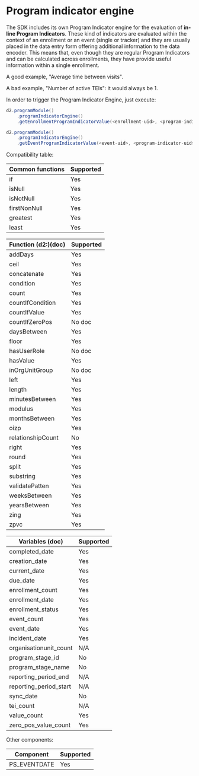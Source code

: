# Program indicator engine

<!--DHIS2-SECTION-ID:program_indicator_engine-->

The SDK includes its own Program Indicator engine for the evaluation of **in-line Program Indicators**. These kind of indicators are evaluated within the context of an enrollment or an event (single or tracker) and they are usually placed in the data entry form offering additional information to the data encoder. This means that, even though they are regular Program Indicators and can be calculated across enrollments, they have provide useful information within a single enrollment.

A good example, "Average time between visits".

A bad example, "Number of active TEIs": it would always be 1.

In order to trigger the Program Indicator Engine, just execute:

```java
d2.programModule()
    .programIndicatorEngine()
    .getEnrollmentProgramIndicatorValue(<enrollment-uid>, <program-indicator-uid>);

d2.programModule()
    .programIndicatorEngine()
    .getEventProgramIndicatorValue(<event-uid>, <program-indicator-uid>);
```

Compatibility table:

| Common functions  | Supported |
|-------------------|-----------|
| if                | Yes       |
| isNull            | Yes       |
| isNotNull         | Yes       |
| firstNonNull      | Yes       |
| greatest          | Yes       |
| least             | Yes       |

| Function (d2:)(doc)| Supported |
|--------------------|-----------|
| addDays           |   Yes     |
| ceil              |   Yes     |
| concatenate       |   Yes     |
| condition         |   Yes     |
| count             |   Yes     |
| countIfCondition  |   Yes     |
| countIfValue      |   Yes     |
| countIfZeroPos    |   No doc  |
| daysBetween       |   Yes     |
| floor             |   Yes     |
| hasUserRole       |   No doc  |
| hasValue          |   Yes     |
| inOrgUnitGroup    |   No doc  |
| left              |   Yes     |
| length            |   Yes     |
| minutesBetween    |   Yes     |
| modulus           |   Yes     |
| monthsBetween     |   Yes     |
| oizp              |   Yes     |
| relationshipCount |   No      |
| right             |   Yes     |
| round             |   Yes     |
| split             |   Yes     |
| substring         |   Yes     |
| validatePatten    |   Yes     |
| weeksBetween      |   Yes     |
| yearsBetween      |   Yes     |
| zing              |   Yes     |
| zpvc              |   Yes     |

| Variables (doc)       | Supported |
|-----------------------|-----------|
| completed_date        | Yes       |
| creation_date         | Yes       |
| current_date          | Yes       |
| due_date              | Yes       |
| enrollment_count      | Yes       |
| enrollment_date       | Yes       |
| enrollment_status     | Yes       |
| event_count           | Yes       |
| event_date            | Yes       |
| incident_date         | Yes       |
| organisationunit_count| N/A       |
| program_stage_id      | No        |
| program_stage_name    | No        |
| reporting_period_end  | N/A       |
| reporting_period_start| N/A       |
| sync_date             | No        |
| tei_count             | N/A       |
| value_count           | Yes       |
| zero_pos_value_count  | Yes       |

Other components:

| Component             | Supported |
|-----------------------|-----------|
| PS_EVENTDATE          | Yes       |
